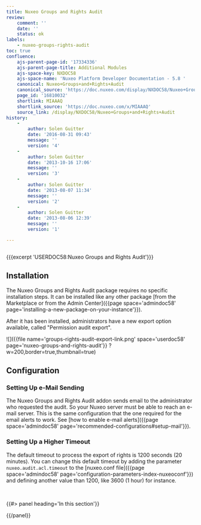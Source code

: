 ```yaml
---
title: Nuxeo Groups and Rights Audit
review:
    comment: ''
    date: ''
    status: ok
labels:
    - nuxeo-groups-rights-audit
toc: true
confluence:
    ajs-parent-page-id: '17334336'
    ajs-parent-page-title: Additional Modules
    ajs-space-key: NXDOC58
    ajs-space-name: 'Nuxeo Platform Developer Documentation - 5.8 '
    canonical: Nuxeo+Groups+and+Rights+Audit
    canonical_source: 'https://doc.nuxeo.com/display/NXDOC58/Nuxeo+Groups+and+Rights+Audit'
    page_id: '16810032'
    shortlink: MIAAAQ
    shortlink_source: 'https://doc.nuxeo.com/x/MIAAAQ'
    source_link: /display/NXDOC58/Nuxeo+Groups+and+Rights+Audit
history:
    - 
        author: Solen Guitter
        date: '2016-08-31 09:43'
        message: ''
        version: '4'
    - 
        author: Solen Guitter
        date: '2013-10-16 17:06'
        message: ''
        version: '3'
    - 
        author: Solen Guitter
        date: '2013-08-07 11:34'
        message: ''
        version: '2'
    - 
        author: Solen Guitter
        date: '2013-08-06 12:39'
        message: ''
        version: '1'

---
```

<div class="row"><div class="column medium-8">

{{{excerpt 'USERDOC58:Nuxeo Groups and Rights Audit'}}}

## Installation

The Nuxeo Groups and Rights Audit package requires no specific installation steps. It can be installed like any other package [from the Marketplace or from the Admin Center]({{page space='admindoc58' page='installing-a-new-package-on-your-instance'}}).

After it has been installed, administrators have a new export option available, called "Permission audit export".

![]({{file name='groups-rights-audit-export-link.png' space='userdoc58' page='nuxeo-groups-and-rights-audit'}} ?w=200,border=true,thumbnail=true)

## Configuration

### Setting Up e-Mail Sending

The Nuxeo Groups and Rights Audit addon sends email to the administrator who requested the audit. So your Nuxeo server must be able to reach an e-mail server. This is the same configuration that the one required for the email alerts to work. See [how to enable e-mail alerts]({{page space='admindoc58' page='recommended-configurations#setup-mail'}}).

### Setting Up a Higher Timeout

The default timeout to process the export of rights is 1200 seconds (20 minutes). You can change this default timeout by adding the parameter `nuxeo.audit.acl.timeout` to the [nuxeo.conf file]({{page space='admindoc58' page='configuration-parameters-index-nuxeoconf'}}) and defining another value than 1200, like 3600 (1 hour) for instance.

&nbsp;

</div><div class="column medium-4">{{#> panel heading='In this section'}}

{{/panel}}</div></div>